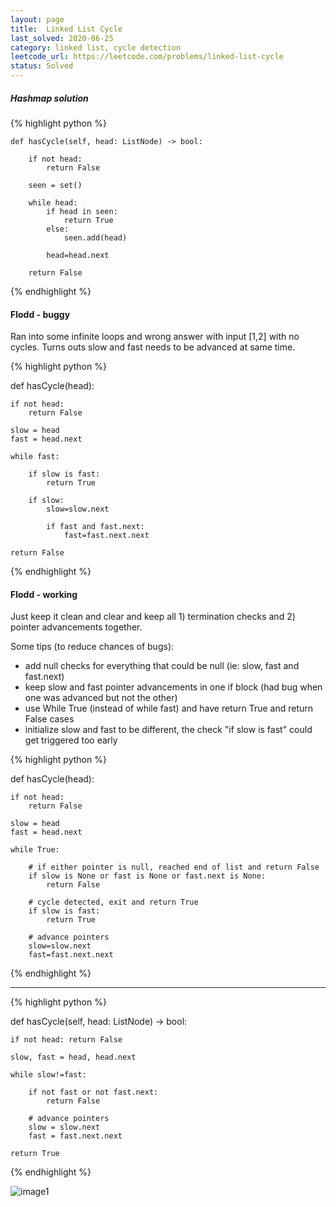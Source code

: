 ```yaml
---
layout: page
title:  Linked List Cycle
last_solved: 2020-06-25
category: linked list, cycle detection
leetcode_url: https://leetcode.com/problems/linked-list-cycle
status: Solved
---
```


##### Hashmap solution

{% highlight python %}

    def hasCycle(self, head: ListNode) -> bool:

        if not head:
            return False
        
        seen = set()
        
        while head:
            if head in seen:
                return True
            else:
                seen.add(head)
            
            head=head.next
        
        return False

{% endhighlight %}

#### Flodd - buggy

Ran into some infinite loops and wrong answer with input [1,2] with no cycles.
Turns outs slow and fast needs to be advanced at same time.

{% highlight python %}

def hasCycle(head):

    if not head:
        return False
    
    slow = head
    fast = head.next
    
    while fast:

        if slow is fast:
            return True

        if slow:
            slow=slow.next
            
            if fast and fast.next:
                fast=fast.next.next            
        
    return False

{% endhighlight %}


#### Flodd - working

Just keep it clean and clear and keep all 1) termination checks and 2) pointer advancements together.

Some tips (to reduce chances of bugs):
- add null checks for everything that could be null (ie: slow, fast and fast.next)
- keep slow and fast pointer advancements in one if block (had bug when one was advanced but not the other)
- use While True (instead of while fast) and have return True and return False cases
- initialize slow and fast to be different, the check "if slow is fast" could get triggered too early



{% highlight python %}

def hasCycle(head):

    if not head:
        return False
    
    slow = head
    fast = head.next
    
    while True:

        # if either pointer is null, reached end of list and return False
        if slow is None or fast is None or fast.next is None:
            return False

        # cycle detected, exit and return True
        if slow is fast:
            return True 

        # advance pointers
        slow=slow.next
        fast=fast.next.next

{% endhighlight %}

___________

{% highlight python %}

def hasCycle(self, head: ListNode) -> bool:

    if not head: return False
    
    slow, fast = head, head.next
    
    while slow!=fast:
        
        if not fast or not fast.next:
            return False

        # advance pointers
        slow = slow.next
        fast = fast.next.next

    return True

{% endhighlight %}

![image1]()